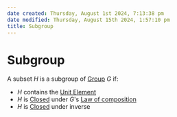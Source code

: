 ```yaml
---  
date created: Thursday, August 1st 2024, 7:13:38 pm  
date modified: Thursday, August 15th 2024, 1:57:10 pm  
title: Subgroup  
---  
```

# Subgroup  
A subset $H$ is a subgroup of [Group](./Group.md) $G$ if:  
- $H$ contains the [Unit Element](../Unit_Element.md)  
- $H$ is [Closed](../Closure.md#closed-under-law-of-composition) under $G$'s [Law of composition](../Law_of_composition.md)  
- $H$ is [Closed](../Closure.md#closed-under-inverse) under inverse